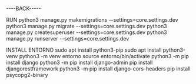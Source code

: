 ----BACK-----

RUN 
python3 manage.py makemigrations --settings=core.settings.dev 
python3 manage.py migrate --settings=core.settings.dev 
python3 manage.py createsuperuser --settings=core.settings.dev 
python3 manage.py runserver --settings=core.settings.dev 

INSTALL
ENTORNO
sudo apt install python3-pip
sudo apt install python3-venv
python3 -m venv entorno
source entorno/bin/activate
 python3 -m pip install django
  python3 -m pip install django-admin
pip install djangorestframework
python3 -m pip install django-cors-headers
pip install psycopg2-binary
